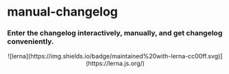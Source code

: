 # manual-changelog
### Enter the changelog interactively, manually, and get changelog conveniently.

<p align="center">
![lerna](https://img.shields.io/badge/maintained%20with-lerna-cc00ff.svg)](https://lerna.js.org/)
</p>
